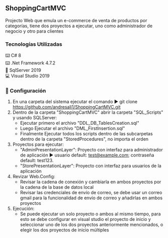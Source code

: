 ## ShoppingCartMVC
Projecto Web que emula un e-commerce de venta de productos por categorías, tiene dos proyectos a ejecutar, uno como administrador de negocio y otro para clientes

### Tecnologías Utilizadas
:keyboard: C# 8  
:keyboard: .Net Framework 4.7.2  
:minidisc: SqlServer 2019  
:computer: Visual Studio 2019  

### :open_book: Configuración  
1. En una carpeta del sistema ejecutar el comando :arrow_forward: git clone https://github.com/andresali1/ShoppingCartMVC.git  
2. Dentro de la carpeta "ShoppingCartMVC" abrir la carpeta "SQL_Scripts" y usando SQLServer:    
    * Ejecutar primero el archivo "DDL_DB_TablesCreation.sql"    
    * Luego Ejecutar el archivo "DML_FirstInsertion.sql"    
    * Finalmente Ejecutar todos los scripts dentro de las subcarpetas dentro de la carpeta "StoredProcedures", no importa el orden
3. Proyectos para ejecutar:    
    * "AdminPresentationLayer": Proyecto con interfaz para administrador de aplicación :arrow_forward: usuario default: test@example.com; contraseña default: test123.
    * "StorePresentationLayer": Proyecto con interfaz para usuarios de la aplicación  
4. Revizar Web.Config:    
    * Revisar la cadena de conexión y cambiarla en ambos proyectos por la cadena de la base de datos local
    * Revisar las credenciales de envío de correo, se debe usar un correo gmail para la funcionalidad de envío de correo y añadirlas en ambos proyectos 
5.  Ejecución:    
    * Se puede ejecutar un solo proyecto o ambos al mismo tiempo, para esto se debe configurar en visual studio el proyecto de inicio y seleccionar uno de los dos proyectos
      anteriormente mencionados, o elegir los dos proyectos de inicio múltiples
